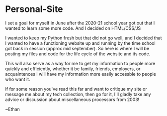 # Personal-Site
I set a goal for myself in June after the 2020-21 school year got out that I wanted to learn some more code. And I decided on HTML/CSS/JS

I wanted to keep my Python fresh but that did not go well, and I decided that I wanted to have a functioning website
up and running by the time school got back in session (approx mid september). So here is where I will be posting my
files and code for the life cycle of the website and its code.

This will also serve as a way for me to get my information to people more quickly and efficiently, whether it be family,
friends, employers, or acquaintences I will have my information more easily accessble to people who want it.

If for some reason you've read this far and want to critique my site or message me about my tech collection, then go for 
it, I'll gladly take any advice or discussion about miscellaneous processors from 2003!

~Ethan
